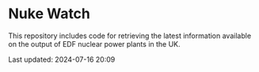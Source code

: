# Nuke Watch

This repository includes code for retrieving the latest information available on the output of EDF nuclear power plants in the UK.

Last updated: 2024-07-16 20:09